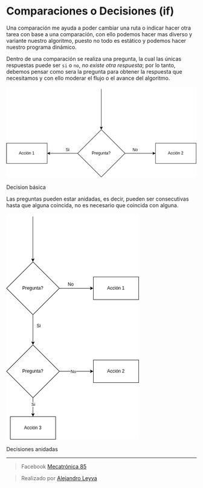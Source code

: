 # Comparaciones o Decisiones (if) 

Una comparación me ayuda a poder cambiar una ruta o indicar hacer otra tarea con base a una comparación, con ello podemos hacer mas diverso y variante nuestro algoritmo, puesto no todo es estático y podemos hacer nuestro programa dinámico.

Dentro de una comparación se realiza una pregunta, la cual las únicas respuestas puede ser `si` o `no`, *no existe otra respuesta*; por lo tanto, debemos pensar como sera la pregunta para obtener la respuesta que necesitamos y con ello moderar el flujo o el avance del algoritmo.

![decision1](img/desicion_1.png)
<figcaption>Decision básica</figcaption>


Las preguntas pueden estar anidadas, es decir, pueden ser consecutivas hasta que alguna coincida, no es necesario que coincida con alguna.


![decision2](img/desicion_2.png)
<figcaption>Decisiones anidadas</figcaption>



<!-- text autogenerated footer --><hr><blockquote>Facebook <a href="https://www.facebook.com/mecatronica85/" target="_blank">Mecatrónica 85</a></blockquote><blockquote>Realizado por <a href="https://www.alejandro-leyva.com" target="_blank">Alejandro Leyva</a></blockquote>